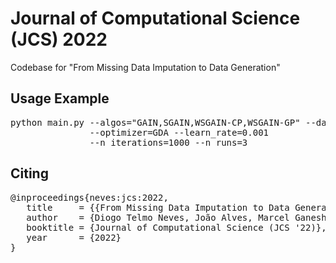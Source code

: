 # Journal of Computational Science (JCS) 2022
Codebase for "From Missing Data Imputation to Data Generation"

## Usage Example
<pre>
python main.py --algos="GAIN,SGAIN,WSGAIN-CP,WSGAIN-GP" --datasets="iris,yeast" --ampu_rate=0.2 
               --optimizer=GDA --learn_rate=0.001 
               --n_iterations=1000 --n_runs=3
</pre>

## Citing
<pre>
@inproceedings{neves:jcs:2022,
   title     = {{From Missing Data Imputation to Data Generation}},
   author    = {Diogo Telmo Neves, João Alves, Marcel Ganesh Naik, Alberto José Proença, and Fabian Prasser},
   booktitle = {Journal of Computational Science (JCS '22)},
   year      = {2022}
}
</pre>
